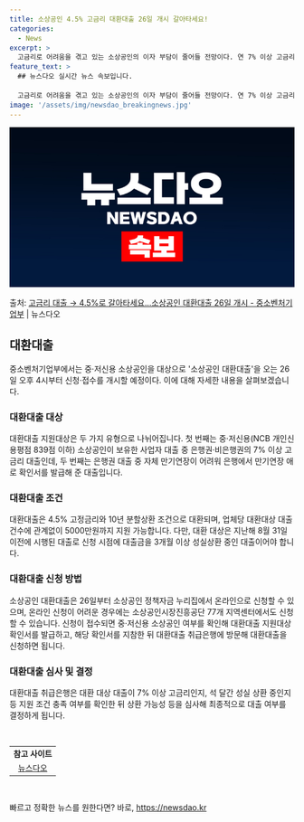```yaml
---
title: 소상공인 4.5% 고금리 대환대출 26일 개시 갈아타세요!
categories:
  - News
excerpt: >
  고금리로 어려움을 겪고 있는 소상공인의 이자 부담이 줄어들 전망이다. 연 7% 이상 고금리 대출을 4.5% …
feature_text: >
  ## 뉴스다오 실시간 뉴스 속보입니다.

  고금리로 어려움을 겪고 있는 소상공인의 이자 부담이 줄어들 전망이다. 연 7% 이상 고금리 대출을 4.5% …
image: '/assets/img/newsdao_breakingnews.jpg'
---
```


![뉴스다오 속보](/assets/img/newsdao_breakingnews.jpg)

<p>출처: <a href="https://newsdao.kr/3221" rel="dofollow">고금리 대출 → 4.5%로 갈아타세요…소상공인 대환대출 26일 개시 - 중소벤처기업부</a> | 뉴스다오</p>

<h2 data-ke-size="size26">대환대출</h2>
<p data-ke-size="size16">중소벤처기업부에서는 중·저신용 소상공인을 대상으로 '소상공인 대환대출'을 오는 26일 오후 4시부터 신청·접수를 개시할 예정이다. 이에 대해 자세한 내용을 살펴보겠습니다.</p>

<h3>대환대출 대상</h3>
<p data-ke-size="size16">대환대출 지원대상은 두 가지 유형으로 나뉘어집니다. 첫 번째는 중·저신용(NCB 개인신용평점 839점 이하) 소상공인이 보유한 사업자 대출 중 은행권·비은행권의 7% 이상 고금리 대출인데, 두 번째는 은행권 대출 중 자체 만기연장이 어려워 은행에서 만기연장 애로 확인서를 발급해 준 대출입니다.</p>

<h3>대환대출 조건</h3>
<p data-ke-size="size16">대환대출은 4.5% 고정금리와 10년 분할상환 조건으로 대환되며, 업체당 대환대상 대출 건수에 관계없이 5000만원까지 지원 가능합니다. 다만, 대환 대상은 지난해 8월 31일 이전에 시행된 대출로 신청 시점에 대출금을 3개월 이상 성실상환 중인 대출이어야 합니다.</p>

<h3>대환대출 신청 방법</h3>
<p data-ke-size="size16">소상공인 대환대출은 26일부터 소상공인 정책자금 누리집에서 온라인으로 신청할 수 있으며, 온라인 신청이 어려운 경우에는 소상공인시장진흥공단 77개 지역센터에서도 신청할 수 있습니다. 신청이 접수되면 중·저신용 소상공인 여부를 확인해 대환대출 지원대상 확인서를 발급하고, 해당 확인서를 지참한 뒤 대환대출 취급은행에 방문해 대환대출을 신청하면 됩니다.</p>

<h3>대환대출 심사 및 결정</h3>
<p data-ke-size="size16">대환대출 취급은행은 대환 대상 대출이 7% 이상 고금리인지, 석 달간 성실 상환 중인지 등 지원 조건 충족 여부를 확인한 뒤 상환 가능성 등을 심사해 최종적으로 대출 여부를 결정하게 됩니다.</p>

<p data-ke-size="size16">&nbsp;</p>
<table>
<tbody>
<tr>
<td style="text-align: center; height: 17px;"><b>참고 사이트</b></td>
</tr>
<tr>
<td style="text-align: center; height: 17px;"><a href="https://newsdao.kr/3221">뉴스다오</a></td>
</tr>
</tbody>
</table>
<p data-ke-size="size16">&nbsp;</p> 

빠르고 정확한 뉴스를 원한다면? 바로, <a href="https://newsdao.kr" rel="dofollow">https://newsdao.kr</a>


